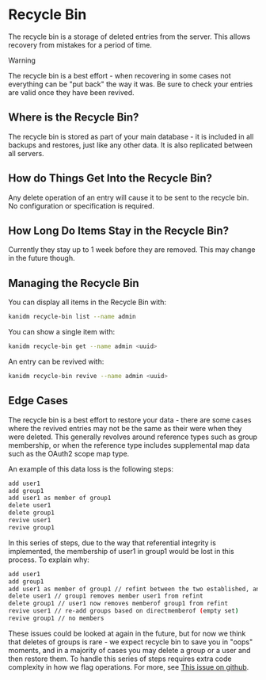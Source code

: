 # Recycle Bin

The recycle bin is a storage of deleted entries from the server. This allows recovery from mistakes for a period of
time.

> [!WARNING]
>
> The recycle bin is a best effort - when recovering in some cases not everything can be "put back" the way it was. Be
> sure to check your entries are valid once they have been revived.

## Where is the Recycle Bin?

The recycle bin is stored as part of your main database - it is included in all backups and restores, just like any
other data. It is also replicated between all servers.

## How do Things Get Into the Recycle Bin?

Any delete operation of an entry will cause it to be sent to the recycle bin. No configuration or specification is
required.

## How Long Do Items Stay in the Recycle Bin?

Currently they stay up to 1 week before they are removed. This may change in the future though.

## Managing the Recycle Bin

You can display all items in the Recycle Bin with:

```bash
kanidm recycle-bin list --name admin
```

You can show a single item with:

```bash
kanidm recycle-bin get --name admin <uuid>
```

An entry can be revived with:

```bash
kanidm recycle-bin revive --name admin <uuid>
```

## Edge Cases

The recycle bin is a best effort to restore your data - there are some cases where the revived entries may not be the
same as their were when they were deleted. This generally revolves around reference types such as group membership, or
when the reference type includes supplemental map data such as the OAuth2 scope map type.

An example of this data loss is the following steps:

```bash
add user1
add group1
add user1 as member of group1
delete user1
delete group1
revive user1
revive group1
```

In this series of steps, due to the way that referential integrity is implemented, the membership of user1 in group1
would be lost in this process. To explain why:

```bash
add user1
add group1
add user1 as member of group1 // refint between the two established, and memberof added
delete user1 // group1 removes member user1 from refint
delete group1 // user1 now removes memberof group1 from refint
revive user1 // re-add groups based on directmemberof (empty set)
revive group1 // no members
```

These issues could be looked at again in the future, but for now we think that deletes of groups is rare - we expect
recycle bin to save you in "oops" moments, and in a majority of cases you may delete a group or a user and then restore
them. To handle this series of steps requires extra code complexity in how we flag operations. For more, see
[This issue on github](https://github.com/kanidm/kanidm/issues/177).
